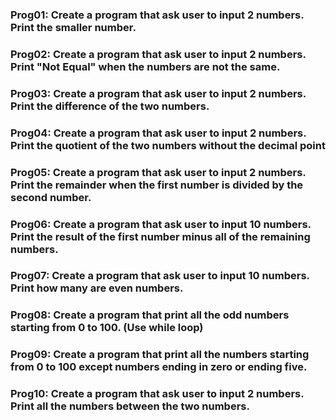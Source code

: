 ### Prog01: Create a program that ask user to input 2 numbers. Print the smaller number.
### Prog02: Create a program that ask user to input 2 numbers. Print "Not Equal" when the numbers are not the same.
### Prog03: Create a program that ask user to input 2 numbers. Print the difference of the two numbers.
### Prog04: Create a program that ask user to input 2 numbers. Print the quotient of the two numbers without the decimal point
### Prog05: Create a program that ask user to input 2 numbers. Print the remainder when the first number is divided by the second number.
### Prog06: Create a program that ask user to input 10 numbers. Print the result of the first number minus all of the remaining numbers.
### Prog07: Create a program that ask user to input 10 numbers. Print how many are even numbers.
### Prog08: Create a program that print all the odd numbers starting from 0 to 100. (Use while loop)
### Prog09: Create a program that print all the numbers starting from 0 to 100 except numbers ending in zero or ending five.
### Prog10: Create a program that ask user to input 2 numbers. Print all the numbers between the two numbers.
